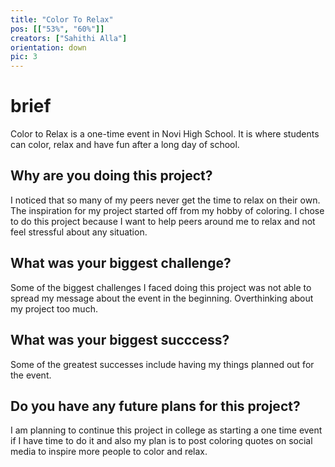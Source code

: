 ```yaml
---
title: "Color To Relax"
pos: [["53%", "60%"]]
creators: ["Sahithi Alla"]
orientation: down
pic: 3
---
```


# brief
Color to Relax is a one-time event in Novi High School. It is where students can color, relax and have fun after a long day of school. 

## Why are you doing this project?
I noticed that so many of my peers never get the time to relax on their own. The inspiration for my project started off from my hobby of coloring. I chose to do this project because I want to help peers around me to relax and not feel stressful about any situation.

## What was your biggest challenge?
Some of the biggest challenges I faced doing this project was not able to spread my message about the event in the beginning. Overthinking about my project too much.

## What was your biggest succcess?
Some of the greatest successes include having my things planned out for the event. 

## Do you have any future plans for this project?
I am planning to continue this project in college as starting a one time event if I have time to do it and also my plan is to post coloring quotes on social media to inspire more people to color and relax.